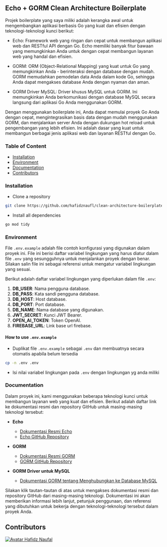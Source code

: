 ## Echo + GORM Clean Architecture Boilerplate

Projek boilerplate yang saya miliki adalah kerangka awal untuk mengembangkan aplikasi berbasis Go yang kuat dan efisien dengan teknologi-teknologi kunci berikut:

- Echo: Framework web yang ringan dan cepat untuk membangun aplikasi web dan RESTful API dengan Go. Echo memiliki banyak fitur bawaan yang memungkinkan Anda untuk dengan cepat membangun layanan web yang handal dan efisien.

- GORM: ORM (Object-Relational Mapping) yang kuat untuk Go yang memungkinkan Anda - berinteraksi dengan database dengan mudah. GORM memudahkan pemodelan data Anda dalam kode Go, sehingga Anda dapat mengakses database Anda dengan nyaman dan aman.

- GORM Driver MySQL: Driver khusus MySQL untuk GORM. Ini memungkinkan Anda berkomunikasi dengan database MySQL secara langsung dari aplikasi Go Anda menggunakan GORM.

Dengan menggunakan boilerplate ini, Anda dapat memulai proyek Go Anda dengan cepat, mengintegrasikan basis data dengan mudah menggunakan GORM, dan menjalankan server Anda dengan dukungan hot reload untuk pengembangan yang lebih efisien. Ini adalah dasar yang kuat untuk membangun berbagai jenis aplikasi web dan layanan RESTful dengan Go.

### Table of Content
- [Installation](#installation)
- [Environment](#environment)
- [Documentation](#documentation)
- [Contributors](#contributors)


### Installation

- Clone a repository
```bash
git clone https://github.com/hafidznaufl/clean-architecture-boilerplate.git && cd clean-architecture-boilerplate
```

- Install all dependencies
```bash
go mod tidy
```
### Environment

File `.env.example` adalah file contoh konfigurasi yang digunakan dalam proyek ini. File ini berisi daftar variabel lingkungan yang harus diatur dalam file `.env` yang sesungguhnya untuk menjalankan proyek dengan benar. Silakan salin file ini sebagai referensi untuk mengatur variabel lingkungan yang sesuai.


Berikut adalah daftar variabel lingkungan yang diperlukan dalam file `.env`:

1. **DB_USER**: Nama pengguna database.
2. **DB_PASS**: Kata sandi pengguna database.
3. **DB_HOST**: Host database.
4. **DB_PORT**: Port database.
5. **DB_NAME**: Nama database yang digunakan.
6. **JWT_SECRET**: Kunci JWT Bearer.
7. **OPEN_AI_TOKEN**: Token OpenAI.
8. **FIREBASE_URL**: Link base url firebase.

#### How to use `.env.example`

- Duplikat file `.env.example` sebagai `.env` dan membuatnya secara otomatis apabila belum tersedia

```bash
cp -n .env .env
```
- Isi nilai variabel lingkungan pada `.env` dengan lingkungan yg anda miliki

### Documentation

Dalam proyek ini, kami menggunakan beberapa teknologi kunci untuk membangun layanan web yang kuat dan efisien. Berikut adalah daftar link ke dokumentasi resmi dan repository GitHub untuk masing-masing teknologi tersebut:

- **Echo**
  - [Dokumentasi Resmi Echo](https://echo.labstack.com/)
  - [Echo GitHub Repository](https://github.com/labstack/echo)

- **GORM**
  - [Dokumentasi Resmi GORM](https://gorm.io/docs/)
  - [GORM GitHub Repository](https://github.com/go-gorm/gorm)

- **GORM Driver untuk MySQL**
  - [Dokumentasi GORM tentang Menghubungkan ke Database MySQL](https://gorm.io/docs/connecting_to_the_database.html#MySQL)

Silakan klik tautan-tautan di atas untuk mengakses dokumentasi resmi dan repository GitHub dari masing-masing teknologi. Dokumentasi ini akan memberikan informasi lebih lanjut, petunjuk penggunaan, dan referensi yang dibutuhkan untuk bekerja dengan teknologi-teknologi tersebut dalam proyek Anda.

## Contributors 

[![Avatar Hafidz Naufal](https://avatars.githubusercontent.com/hafidznaufl?s=50)](https://github.com/hafidznaufl)

